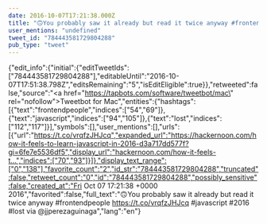 ```yaml
---
date: 2016-10-07T17:21:38.000Z
title: "🙃You probably saw it already but read it twice anyway #frontendpeople https://t.co/vrqfzJHJcq #javascript #2016 #lost via <a href='http://twitter.com/jjperezaguinaga'>@jjperezaguinaga</a>″"
user_mentions: "undefined"
tweet_id: "784443581729804288"
pub_type: "tweet"
---
```

{"edit_info":{"initial":{"editTweetIds":["784443581729804288"],"editableUntil":"2016-10-07T17:51:38.798Z","editsRemaining":"5","isEditEligible":true}},"retweeted":false,"source":"<a href=\"https://tapbots.com/software/tweetbot/mac\" rel=\"nofollow\">Tweetbot for Mac</a>","entities":{"hashtags":[{"text":"frontendpeople","indices":["54","69"]},{"text":"javascript","indices":["94","105"]},{"text":"lost","indices":["112","117"]}],"symbols":[],"user_mentions":[],"urls":[{"url":"https://t.co/vrqfzJHJcq","expanded_url":"https://hackernoon.com/how-it-feels-to-learn-javascript-in-2016-d3a717dd577f?gi=6fe7e5536df5","display_url":"hackernoon.com/how-it-feels-t…","indices":["70","93"]}]},"display_text_range":["0","138"],"favorite_count":"2","id_str":"784443581729804288","truncated":false,"retweet_count":"0","id":"784443581729804288","possibly_sensitive":false,"created_at":"Fri Oct 07 17:21:38 +0000 2016","favorited":false,"full_text":"🙃You probably saw it already but read it twice anyway #frontendpeople https://t.co/vrqfzJHJcq #javascript #2016 #lost via @jjperezaguinaga","lang":"en"}
